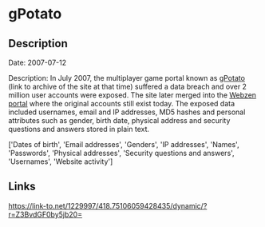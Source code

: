 # gPotato

## Description

Date: 2007-07-12

Description:
In July 2007, the multiplayer game portal known as <a href="https://web.archive.org/web/20070710161412/http://gpotato.com/" target="_blank" rel="noopener">gPotato</a> (link to archive of the site at that time) suffered a data breach and over 2 million user accounts were exposed. The site later merged into the <a href="http://www.webzen.com/" target="_blank" rel="noopener">Webzen portal</a> where the original accounts still exist today. The exposed data included usernames, email and IP addresses, MD5 hashes and personal attributes such as gender, birth date, physical address and security questions and answers stored in plain text.


['Dates of birth', 'Email addresses', 'Genders', 'IP addresses', 'Names', 'Passwords', 'Physical addresses', 'Security questions and answers', 'Usernames', 'Website activity']

## Links

https://link-to.net/1229997/418.75106059428435/dynamic/?r=Z3BvdGF0by5jb20=